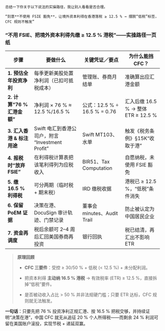 ```
总结一下你关于以下说法的实操路径，我让别人看看是否合理。

“刻意**不使用 FSIE 豁免**，让境外资本利得在香港落税 ≥ 12.5 % → 摆脱“低税”标签，CFC 规则不触发”
```

### “不用 FSIE、把境外资本利得先缴 ≥ 12.5 % 港税”——实操路径一页纸

|步骤|要做什么|关键凭证／要点|为什么能挡 CFC？|
|---|---|---|---|
|**1. 预估全年投资净利**|每季更新美股处置净利润（已扣可抵税成本）|管理账、券商月结单|准确算出应汇港金额|
|**2. 计算“76 % 汇港金额”**|净利润 × 76 % ≈ 12.5 %/16.5 %|公式：12.5 % ÷ 16.5 % = 0.76|汇入后缴 16.5 % → 整体 ETR ≥ 12.5 %|
|**3. 汇入香港 & 标注用途**|Swift 电汇到香港公司户，附言 “Investment Profit”|Swift MT103、水单|触发《税务条例》§15K“收取于港”|
|**4. 报税时“放弃 FSIE”**|在利得税计算表把该笔利得列为应税收入|BIR51、Tax Computation|自愿纳税，未使用 FSIE 豁免|
|**5. 缴 16.5 % 利得税**|可分两期（临时税 + 期末税）|IRD 缴税收据|港税已 ≥ 12.5 %，“低税”条件消失|
|**6. 保留 PoEM 证据**|决策在港、DocuSign 审计轨迹、门禁记录|董事会 minutes、Audit Trail|防止被认定为中国居民企业|
|**7. 资金再调度**|税后余额可 2–4 周后汇回美国券商再投资|银行回执|税已结清，再汇出不影响 ETR|

> **原理回顾**
> 
> - **CFC 三要件**：受控 ≥ 30/50 % + 低税 (< 12.5 %) + 未分配利润。
>     
> - 把资本利得 **主动纳 16.5 % 港税** → 有效税率 (ETR) ≥ 12.5 %，直接拆掉“低税”要件。
>     
> - 是否被动收入占比 > 50 % 并非法规硬门槛；只要 ETR 达标，CFC 规则就无法触发。
>     

**一句话**：只要先把 76 % 投资净利正规汇港、按 16.5 % 把税交够，并持续证明“决策在港”，中国 CFC 就无从追征 20 % 个人所得税——而剩余 24 % 利润可留在美国账户滚投，实现节税 + 递延双赢。